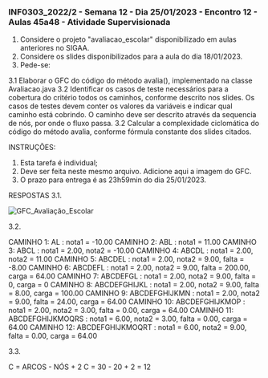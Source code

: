### INF0303_2022/2 - Semana 12 - Dia 25/01/2023 - Encontro 12 - Aulas 45a48 - Atividade Supervisionada

1. Considere o projeto "avaliacao_escolar" disponibilizado em aulas anteriores no SIGAA.
2. Considere os slides disponibilizados para a aula do dia 18/01/2023.
3. Pede-se:

  3.1 Elaborar o GFC do código do método avalia(), implementado na classe Avaliacao.java
  3.2 Identificar os casos de teste necessários para a cobertura do critério todos os caminhos, conforme descrito nos slides. Os casos de testes devem conter os valores da variáveis e indicar qual caminho está cobrindo. O caminho deve ser descrito através da sequencia de nós, por onde o fluxo passa.
  3.2 Calcular a complexidade ciclomática do código do método avalia, conforme fórmula constante dos slides citados.


INSTRUÇÕES:
1. Esta tarefa é individual;
2. Deve ser feita neste mesmo arquivo. Adicione aqui a imagem do GFC.
2. O prazo para entrega é as 23h59min do dia 25/01/2023.

RESPOSTAS
3.1.

![GFC_Avaliação_Escolar](https://user-images.githubusercontent.com/40575125/214726929-33a39af3-ade3-4c07-9b6f-3e02cc25cac7.png)

3.2.

CAMINHO 1: AL : nota1 = -10.00
CAMINHO 2: ABL : nota1 = 11.00
CAMINHO 3: ABCL : nota1 = 2.00, nota2 = -10.00
CAMINHO 4: ABCDL : nota1 = 2.00, nota2 = 11.00
CAMINHO 5: ABCDEL : nota1 = 2.00, nota2 = 9.00, falta = -8.00
CAMINHO 6: ABCDEFL : nota1 = 2.00, nota2 = 9.00, falta = 200.00, carga = 64.00
CAMINHO 7: ABCDEFGL : nota1 = 2.00, nota2 = 9.00, falta = 0, carga = 0
CAMINHO 8: ABCDEFGHIJKL : nota1 = 2.00, nota2 = 9.00, falta = 8.00, carga = 100.00
CAMINHO 9: ABCDEFGHIJKMN : nota1 = 2.00, nota2 = 9.00, falta = 24.00, carga = 64.00
CAMINHO 10: ABCDEFGHIJKMOP : nota1 = 2.00, nota2 = 3.00, falta = 0.00, carga = 64.00
CAMINHO 11: ABCDEFGHIJKMOQRS : nota1 = 6.00, nota2 = 3.00, falta = 0.00, carga = 64.00
CAMINHO 12: ABCDEFGHIJKMOQRT : nota1 = 6.00, nota2 = 9.00, falta = 0.00, carga = 64.00

3.3.

C = ARCOS - NÓS + 2
C = 30 - 20 + 2 = 12
